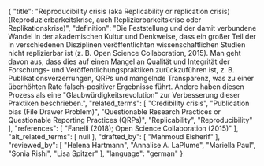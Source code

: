 {
    "title": "Reproducibility crisis (aka Replicability or replication crisis) (Reproduzierbarkeitskrise, auch Replizierbarkeitskrise oder Replikationskrise)",
    "definition": "Die Feststellung und der damit verbundene Wandel in der akademischen Kultur und Denkweise, dass ein großer Teil der in verschiedenen Disziplinen veröffentlichten wissenschaftlichen Studien nicht replizierbar ist (z. B. Open Science Collaboration, 2015). Man geht davon aus, dass dies auf einen Mangel an Qualität und Integrität der Forschungs- und Veröffentlichungspraktiken zurückzuführen ist, z. B. Publikationsverzerrungen, QRPs und mangelnde Transparenz, was zu einer überhöhten Rate falsch-positiver Ergebnisse führt. Andere haben diesen Prozess als eine \"Glaubwürdigkeitsrevolution\" zur Verbesserung dieser Praktiken beschrieben.",
    "related_terms": [
        "Credibility crisis",
        "Publication bias (File Drawer Problem)",
        "Questionable Research Practices or Questionable Reporting Practices (QRPs)",
        "Replicability",
        "Reproducibility"
    ],
    "references": [
        "Fanelli (2018); Open Science Collaboration (2015)"
    ],
    "alt_related_terms": [
        null
    ],
    "drafted_by": [
        "Mahmoud Elsherif"
    ],
    "reviewed_by": [
        "Helena Hartmann",
        "Annalise A. LaPlume",
        "Mariella Paul",
        "Sonia Rishi",
        "Lisa Spitzer"
    ],
    "language": "german"
}
